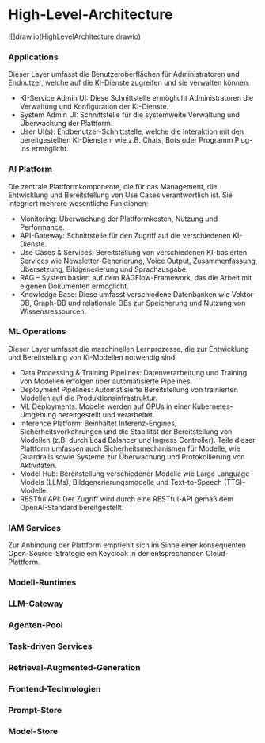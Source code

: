 # High-Level-Architecture

![]draw.io(HighLevelArchitecture.drawio)

### Applications

Dieser Layer umfasst die Benutzeroberflächen für Administratoren und Endnutzer, welche auf die KI-Dienste zugreifen und sie verwalten können.

- KI-Service Admin UI: Diese Schnittstelle ermöglicht Administratoren die Verwaltung
und Konfiguration der KI-Dienste.
- System Admin UI: Schnittstelle für die systemweite Verwaltung und Überwachung der
Plattform.
- User UI(s): Endbenutzer-Schnittstelle, welche die Interaktion mit den bereitgestellten
KI-Diensten, wie z.B. Chats, Bots oder Programm Plug-Ins ermöglicht.

### AI Platform
Die zentrale Plattformkomponente, die für das Management, die Entwicklung und Bereitstellung von Use Cases verantwortlich ist. Sie integriert mehrere wesentliche Funktionen:

- Monitoring: Überwachung der Plattformkosten, Nutzung und Performance.
- API-Gateway: Schnittstelle für den Zugriff auf die verschiedenen KI-Dienste.
- Use Cases & Services: Bereitstellung von verschiedenen KI-basierten Services wie Newsletter-Generierung, Voice Output, Zusammenfassung, Übersetzung, Bildgenerierung und Sprachausgabe.
- RAG – System basiert auf dem RAGFlow-Framework, das die Arbeit mit eigenen Dokumenten ermöglicht.
- Knowledge Base: Diese umfasst verschiedene Datenbanken wie Vektor-DB, Graph-DB und relationale DBs zur Speicherung und Nutzung von Wissensressourcen.

### ML Operations

Dieser Layer umfasst die maschinellen Lernprozesse, die zur Entwicklung und Bereitstellung von
KI-Modellen notwendig sind.

- Data Processing & Training Pipelines: Datenverarbeitung und Training von Modellen
erfolgen über automatisierte Pipelines.
- Deployment Pipelines: Automatisierte Bereitstellung von trainierten Modellen auf die
Produktionsinfrastruktur.
- ML Deployments: Modelle werden auf GPUs in einer Kubernetes-Umgebung
bereitgestellt und verarbeitet.
- Inference Platform: Beinhaltet Inferenz-Engines, Sicherheitsvorkehrungen und die
Stabilität der Bereitstellung von Modellen (z.B. durch Load Balancer und Ingress
Controller). Teile dieser Plattform umfassen auch Sicherheitsmechanismen für Modelle,
wie Guardrails sowie Systeme zur Überwachung und Protokollierung von Aktivitäten.
- Model Hub: Bereitstellung verschiedener Modelle wie Large Language Models (LLMs),
Bildgenerierungsmodelle und Text-to-Speech (TTS)-Modelle.
- RESTful API: Der Zugriff wird durch eine RESTful-API gemäß dem OpenAI-Standard
bereitgestellt.

### IAM Services

Zur Anbindung der Plattform empfiehlt sich im Sinne einer konsequenten Open-Source-Strategie ein Keycloak in der entsprechenden Cloud-Plattform. 

### Modell-Runtimes

### LLM-Gateway

### Agenten-Pool

### Task-driven Services

### Retrieval-Augmented-Generation

### Frontend-Technologien

### Prompt-Store

### Model-Store
